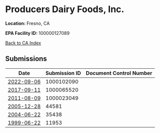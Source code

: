 # Producers Dairy Foods, Inc.

**Location:** Fresno, CA

**EPA Facility ID:** 100000127089

[Back to CA Index](../../index.md)

## Submissions

| Date | Submission ID | Document Control Number |
|------|--------------|-------------------------|
| [2022-09-06](submissions/1000102090.md) | 1000102090 |  |
| [2017-09-11](submissions/1000065520.md) | 1000065520 |  |
| [2011-08-09](submissions/1000023049.md) | 1000023049 |  |
| [2005-12-28](submissions/44581.md) | 44581 |  |
| [2004-06-22](submissions/35438.md) | 35438 |  |
| [1999-06-22](submissions/11953.md) | 11953 |  |
